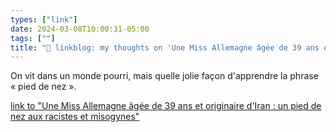 ```yaml
---
types: ["link"]
date: 2024-03-08T10:00:31-05:00
tags: [""]
title: "🔗 linkblog: my thoughts on 'Une Miss Allemagne âgée de 39 ans et originaire d'Iran : un pied de nez aux racistes et misogynes'"
---
```

On vit dans un monde pourri, mais quelle jolie façon d'apprendre la phrase « pied de nez ».

[link to "Une Miss Allemagne âgée de 39 ans et originaire d'Iran : un pied de nez aux racistes et misogynes"](https://www.france24.com/fr/europe/20240308-une-miss-allemagne-%C3%A2g%C3%A9e-de-39-ans-et-originaire-d-iran-un-pied-de-nez-aux-racistes-et-misogynes)
